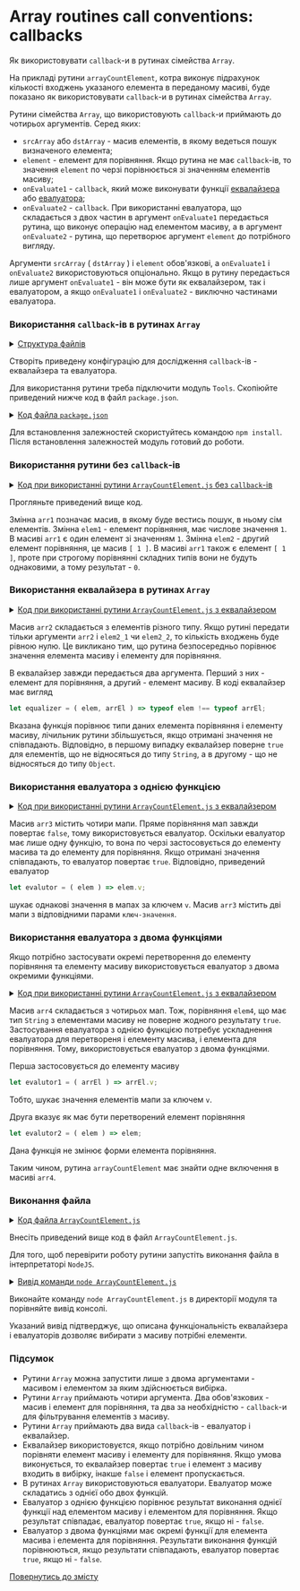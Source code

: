 # Array routines call conventions: callbacks

Як використовувати <code>callback</code>-и в рутинах сімейства <code>Array</code>.

На прикладі рутини `arrayCountElement`, котра виконує підрахунок кількості входжень указаного елемента в переданому масиві, буде показано як використовувати `callback`-и в рутинах сімейства `Array`.

Рутини сімейства `Array`, що використовують `callback`-и приймають до чотирьох аргументів. Серед яких:

- `srcArray` або `dstArray` - масив елементів, в якому ведеться пошук визначеного елемента;
- `element` - елемент для порівняння. Якщо рутина не має `callback`-ів, то значення `element` по черзі порівнюється зі значенням елементів масиву;
- `onEvaluate1` - `callback`, який може виконувати функції [еквалайзера](../concept/Equalizer.md) або [евалуатора](../concept/Evaluator.md);
- `onEvaluate2` - `callback`. При використанні евалуатора, що складається з двох частин в аргумент `onEvaluate1` передається рутина, що виконує операцію над елементом масиву, а в аргумент `onEvaluate2` - рутина, що перетворює аргумент `element` до потрібного вигляду.

Аргументи `srcArray` ( `dstArray` ) i `element` обов'язкові, а `onEvaluate1` i `onEvaluate2` використовуються опціонально. Якщо в рутину передається лише аргумент `onEvaluate1` - він може бути як еквалайзером, так і евалуатором, а якщо `onEvaluate1` i `onEvaluate2` - виключно частинами евалуатора.

### Використання `callback`-ів в рутинах `Array`

<details>
  <summary><u>Структура файлів</u></summary>

```
callbacks
    ├── ArrayCountElement.js
    └── package.json
```

</details>

Створіть приведену конфігурацію для дослідження `callback`-ів - еквалайзера та евалуатора.

Для використання рутини треба підключити модуль `Tools`. Скопіюйте приведений нижче код в файл `package.json`.

<details>
    <summary><u>Код файла <code>package.json</code></u></summary>

```json    
{
  "dependencies": {
    "wTools": ""
  }
}
```

</details>

Для встановлення залежностей скористуйтесь командою `npm install`. Після встановлення залежностей модуль готовий до роботи.

### Використання рутини без `callback`-ів

<details>
  <summary><u>Код при використанні рутини <code>ArrayCountElement.js</code> без <code>callback</code>-ів</u></summary>

```js
let arr1 = [ 1, 2, 'a', 'b', true, 6,  [ 1 ] ];
let elem1_1 = 1;
let elem1_2 = [ 1 ];

console.log( 'The number of elements 1 in the array arr1:' );
console.log( wTools.arrayCountElement( arr1, elem1_1 ) );
// returns 1
console.log( 'The number of elements [ 1 ] in the array arr1:' );
console.log( wTools.arrayCountElement( arr1, elem1_2 ) );
// returns 0
```

</details>

Прогляньте приведений вище код.

Змінна `arr1` позначає масив, в якому буде вестись пошук, в ньому сім елементів. Змінна `elem1` - елемент порівняння, має числове значення `1`. В масиві `arr1` є один елемент зі значенням `1`. Змінна `elem2` - другий елемент порівняння, це масив `[ 1 ]`. В масиві `arr1` також є елемент `[ 1 ]`, проте при строгому порівнянні складних типів вони не будуть однаковими, а тому результат - `0`.

### Використання еквалайзера в рутинах `Array`

<details>
  <summary><u>Код при використанні рутини <code>ArrayCountElement.js</code> з еквалайзером</u></summary>

```js
let arr2 = [ 'a', 4, 6, 1, 3, true, 'd', [ 'str' ] ];
let elem2_1 = 'str';
let elem2_2 = [ 'str' ];
let equalizer = ( elem, arrEl ) => typeof elem !== typeof arrEl;

console.log( "The number of elements 'str' in the array arr2:" );
console.log( wTools.arrayCountElement( arr2, elem2_1, equalizer ) );
// returns 6
console.log( "The number of elements [ 'str' ] in the array arr2:" );
console.log( wTools.arrayCountElement( arr2, elem2_2, equalizer ) );
// returns 7
```

</details>

Масив `arr2` складається з елементів різного типу. Якщо рутині передати тільки аргументи `arr2` i `elem2_1` чи `elem2_2`, то кількість входжень буде рівною нулю. Це викликано тим, що рутина безпосередньо порівнює значення елемента масиву і елементу для порівняння.

В еквалайзер завжди передається два аргумента. Перший з них - елемент для порівняння, а другий - елемент масиву. В коді еквалайзер має вигляд

```js
let equalizer = ( elem, arrEl ) => typeof elem !== typeof arrEl;
```
Вказана функція порівнює типи даних елемента порівняння і елементу масиву, лічильник рутини збільшується, якщо отримані значення не співпадають. Відповідно, в першому випадку еквалайзер поверне `true` для елементів, що не відносяться до типу `String`, а в другому - що не відносяться до типу `Object`.

### Використання евалуатора з однією функцією

<details>
  <summary><u>Код при використанні рутини <code>ArrayCountElement.js</code> з еквалайзером</u></summary>

```js
let arr3 = [ { v : 1 }, { v : 2 }, { v : 'str' }, { v : 2, e : 'str' } ];
let elem3 =  { v : 2 };
let evalutor = ( elem ) => elem.v;

console.log( "The number of elements with pair 'v : 2' in the array arr3:" );
console.log( wTools.arrayCountElement( arr3, elem3, evalutor ) );
// returns 2
```

</details>

Масив `arr3` містить чотири мапи. Пряме порівняння мап завжди повертає `false`, тому використовується евалуатор. Оскільки евалуатор має лише одну функцію, то вона по черзі застосовується до елементу масива та до елементу для порівняння. Якщо отримані значення співпадають, то евалуатор повертає `true`. Відповідно, приведений евалуатор

```js
let evalutor = ( elem ) => elem.v;
```

шукає однакові значення в мапах за ключем `v`. Масив `arr3` містить дві мапи з відповідними парами `ключ-значення`.

### Використання евалуатора з двома функціями

Якщо потрібно застосувати окремі перетворення до елементу порівняння та елементу масиву використовується евалуатор з двома окремими функціями.

<details>
  <summary><u>Код при використанні рутини <code>ArrayCountElement.js</code> з еквалайзером</u></summary>

```js
let arr4 = [ { v : 1 }, { v : 2 }, { v : 'str' }, { v : 2, e : 'str' } ];
let elem4 =  'str';
let evalutor1 = ( arrEl ) => arrEl.v;
let evalutor2 = ( elem ) => elem;

console.log( "The number of elements, which has value 'str' in the array arr4:" );
console.log( wTools.arrayCountElement( arr3, elem4, evalutor1, evalutor2 ) );
// returns 1
```

</details>

Масив `arr4` складається з чотирьох мап. Тож, порівняння `elem4`, що має тип `String` з елементами масиву не поверне жодного результату `true`. Застосування евалуатора з однією функцією потребує ускладнення евалуатора для перетвореня і елементу масива, і елемента для порівняння. Тому, використовується евалуатор з двома функціями.

Перша застосовується до елементу масиву

```js
let evalutor1 = ( arrEl ) => arrEl.v;
```

Тобто, шукає значення елементів мапи за ключем `v`.

Друга вказує як має бути перетворений елемент порівняння

```js
let evalutor2 = ( elem ) => elem;
```

Дана функція не змінює форми елемента порівняння.

Таким чином, рутина `arrayCountElement` має знайти одне включення в масиві `arr4`.

### Виконання файла

<details>
  <summary><u>Код файла <code>ArrayCountElement.js</code></u></summary>

```js
require( 'wTools' );

// without equalizer or evalutor

let arr1 = [ 1, 2, 'a', 'b', true, 6,  [ 1 ] ];
let elem1_1 = 1;
let elem1_2 = [ 1 ];

console.log( 'The number of element 1 in the array arr1:' );
console.log( wTools.arrayCountElement( arr1, elem1_1 ) );
// returns 1
console.log( 'The number of element [ 1 ] in the array arr1:' );
console.log( wTools.arrayCountElement( arr1, elem1_2 ) );
// returns 0

// with equilizer

let arr2 = [ 'a', 4, 6, 1, 3, true, 'd', [ 'str' ] ];
let elem2_1 = 'str';
let elem2_2 = [ 'str' ];
let equalizer = ( elem, arrEl ) => typeof elem !== typeof arrEl;

console.log( "The number of element 'str' in the array arr2:" );
console.log( wTools.arrayCountElement( arr2, elem2_1, equalizer ) );
// returns 6
console.log( "The number of element [ 'str' ] in the array arr2:" );
console.log( wTools.arrayCountElement( arr2, elem2_2, equalizer ) );
// returns 7

// with evalutor, one function

let arr3 = [ { v : 1 }, { v : 2 }, { v : 'str' }, { v : 2, e : 'str' } ];
let elem3 =  { v : 2 };
let evalutor = ( elem ) => elem.v;

console.log( "The number of elements with pair 'v : 2' in the array arr3:" );
console.log( wTools.arrayCountElement( arr3, elem3, evalutor ) );

// with evalutor, one function

let arr4 = [ { v : 1 }, { v : 2 }, { v : 'str' }, { v : 2, e : 'str' } ];
let elem4 =  'str';
let evalutor1 = ( arrEl ) => arrEl.v;
let evalutor2 = ( elem ) => elem;

console.log( "The number of elements, which has value 'str' in the array arr4:" );
console.log( wTools.arrayCountElement( arr3, elem4, evalutor1, evalutor2 ) );
// returns 1
```

</details>

Внесіть приведений вище код в файл `ArrayCountElement.js`.

Для того, щоб перевірити роботу рутини запустіть виконання файла в інтерпретаторі `NodeJS`.

<details>
  <summary><u>Вивід команди <code>node ArrayCountElement.js</code></u></summary>

```
$ node ArrayCountElement.js
The number of element 1 in the array arr1:
1
The number of element [ 1 ] in the array arr1:
0
The number of element 'str' in the array arr2:
6
The number of element [ 'str' ] in the array arr2:
7
The number of elements with pair 'v : 2' in the array arr3:
2
The number of elements, which has value 'str' in the array arr4:
1
```

</details>

Виконайте команду `node ArrayCountElement.js` в директорії модуля та порівняйте вивід консолі.

Указаний вивід підтверджує, що описана функціональність еквалайзера і евалуаторів дозволяє вибирати з масиву потрібні елементи.

### Підсумок

- Рутини `Array` можна запустити лише з двома аргументами - масивом і елементом за яким здійснюється вибірка.
- Рутини `Array` приймають чотири аргумента. Два обов'язкових - масив і елемент для порівняння, та два за необхідністю - `callback`-и для фільтрування елементів з масиву.
- Рутини `Array` приймають два вида `callback`-ів - евалуатор і еквалайзер.
- Еквалайзер використовуєтся, якщо потрібно довільним чином порівняти елемент масиву і елементу для порівняння. Якщо умова виконується, то еквалайзер повертає `true` і елемент з масиву входить в вибірку, інакше `false` і елемент пропускається.
- В рутинах `Array` використовуються евалуатори. Евалуатор може складатись з однієї обо двох функцій.
- Евалуатор з однією функцією порівнює результат виконання однієї функції над елементом масиву і елементом для порівняння. Якщо результат співпадає, евалуатор повертає `true`, якщо ні - `false`.
- Евалуатор з двома функціями має окремі функції для елемента масива і елемента для порівняння. Результати виконання функцій порівнюються, якщо результати співпадають, евалуатор повертає `true`, якщо ні - `false`.

[Повернутись до змісту](../README.md#Туторіали)
